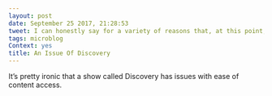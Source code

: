 ```yaml
---
layout: post
date: September 25 2017, 21:28:53
tweet: I can honestly say for a variety of reasons that, at this point, I look forward to The Orville more than Star Trek: Discovery.
tags: microblog
Context: yes
title: An Issue Of Discovery
---
```


It’s pretty ironic that a show called Discovery has issues with ease of content access.
